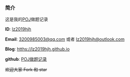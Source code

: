 ### 简介

这是我的[POJ](http://poj.org)做题记录

**ID**: [lz2019hjh](http://poj.org/userstatus?user_id=lz2019hjh)

**Email**: 3200985003@qq.com 或者 lz2019hjh@outlook.com

**Blog**: [htths://lz2019hjh.github.io](htths://lz2019hjh.github.io)

**github**: [POJ做题记录](https://github.com/lz2019hjh/zuotijilu/poj.org)

~~欢迎大家 Fork 和 star~~
